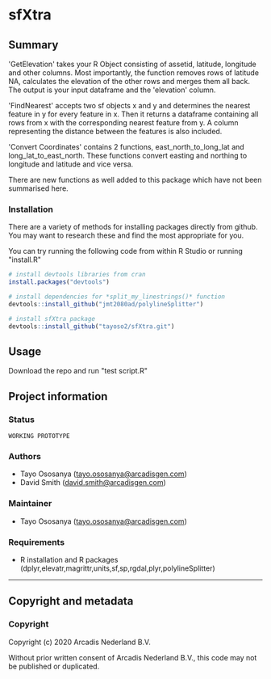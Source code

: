 # sfXtra

## Summary

'GetElevation' takes your R Object consisting of assetid, latitude, longitude and other columns. Most importantly, the function removes rows of latitude NA, calculates the elevation of the other rows and merges them all back. The output is your input dataframe and the 'elevation' column.

'FindNearest' accepts two sf objects x and y and determines the nearest feature in y for every feature in x. Then it returns a dataframe containing all rows from x with the corresponding nearest feature from y. A column representing the distance between the features is also included.

'Convert Coordinates' contains 2 functions, east_north_to_long_lat and long_lat_to_east_north. These functions convert easting and northing to longitude and latitude and vice versa.

There are new functions as well added to this package which have not been summarised here.

### Installation

There are a variety of methods for installing packages directly from github. You may want to research these and find the most appropriate for you. 

You can try running the following code from within R Studio or running "install.R"

```R
# install devtools libraries from cran
install.packages("devtools")

# install dependencies for *split_my_linestrings()* function
devtools::install_github("jmt2080ad/polylineSplitter")

# install sfXtra package
devtools::install_github("tayoso2/sfXtra.git")
```


## Usage
Download the repo and run "test script.R"

## Project information

### **Status**
`WORKING PROTOTYPE`

### **Authors**
* Tayo Ososanya (tayo.ososanya@arcadisgen.com)
* David Smith (david.smith@arcadisgen.com)

### **Maintainer**
* Tayo Ososanya (tayo.ososanya@arcadisgen.com)

### **Requirements**
* R installation and R packages (dplyr,elevatr,magrittr,units,sf,sp,rgdal,plyr,polylineSplitter)


--------------------------------------------------------------------------------------

## Copyright and metadata 

### **Copyright** 
Copyright (c) 2020 Arcadis Nederland B.V. 

Without prior written consent of Arcadis Nederland B.V., this code may not be published or duplicated. 
